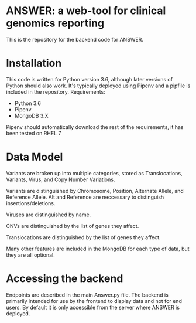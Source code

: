 # ANSWER: a web-tool for clinical genomics reporting
This is the repository for the backend code for ANSWER.

# Installation
This code is written for Python version 3.6, although later versions of Python should also work. It's typically deployed
using Pipenv and a pipfile is included in the repository.
Requirements:
* Python 3.6
* Pipenv
* MongoDB 3.X

Pipenv should automatically download the rest of the requirements, it has been tested on RHEL 7

# Data Model
Variants are broken up into multiple categories, stored as Translocations, Variants, Virus, and Copy Number Variations. 

Variants are distinguished by Chromosome, Position, Alternate Allele, and Reference Allele. Alt and Reference are 
neccessary to distinguish insertions/deletions.

Viruses are distinguished by name.

CNVs are distinguished by the list of genes they affect.

Translocations are distinguished by the list of genes they affect.

Many other features are included in the MongoDB for each type of data, but they are all optional.

# Accessing the backend
Endpoints are described in the main Answer.py file. The backend is primarily intended for use by the frontend to display
data and not for end users. By default it is only accessible from the server where ANSWER is deployed.